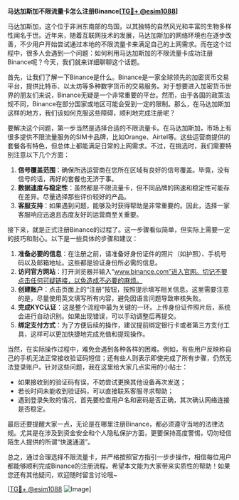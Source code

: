 **马达加斯加不限流量卡怎么注册Binance[[TG💪+ @esim1088](https://t.me/s/esim1088)]**

马达加斯加，这个位于非洲东南部的岛国，以其独特的自然风光和丰富的生物多样性闻名于世。近年来，随着互联网技术的发展，马达加斯加的网络环境也在逐步改善，不少用户开始尝试通过本地的不限流量卡来满足自己的上网需求。而在这个过程中，很多人会遇到一个问题：如何利用马达加斯加的不限流量卡成功注册Binance呢？今天，我们就来详细聊聊这个话题。

首先，让我们了解一下Binance是什么。Binance是一家全球领先的加密货币交易平台，提供比特币、以太坊等多种数字货币的交易服务。对于想要进入加密货币世界的朋友们来说，Binance无疑是一个非常重要的平台。然而，由于各国的政策法规不同，Binance在部分国家或地区可能会受到一定的限制。那么，在马达加斯加这样的地方，我们该如何克服这些障碍，顺利地完成注册呢？

要解决这个问题，第一步当然是选择合适的不限流量卡。在马达加斯加，市场上有很多提供不限流量服务的SIM卡品牌，比如Orange、Airtel等。这些运营商提供的套餐各有特色，但总体上都能满足日常的上网需求。不过，在挑选时，我们需要特别注意以下几个方面：

1. **信号覆盖范围**：确保所选运营商在您所在区域有良好的信号覆盖。毕竟，没有信号的话，再好的套餐也无济于事。
2. **数据速度与稳定性**：虽然都是不限流量卡，但不同品牌的网速和稳定性可能存在差异。尽量选择那些评价较好的产品。
3. **客服支持**：如果遇到问题，能够及时获得帮助是非常重要的。因此，选择一家客服响应迅速且态度友好的运营商至关重要。

接下来，就是正式注册Binance的过程了。这一步骤看似简单，但实际上需要一定的技巧和耐心。以下是一些具体的步骤和建议：

1. **准备必要的信息**：在注册之前，请准备好身份证件的照片（如护照）、手机号码以及邮箱地址。这些都是验证身份所必需的信息。
2. **访问官方网站**：打开浏览器并输入“www.binance.com”进入官网。切记不要点击任何可疑链接，以免造成不必要的麻烦。
3. **创建账户**：点击页面上的“注册”按钮，按照提示填写相关信息。这里需要注意的是，尽量使用英文填写所有内容，避免因语言问题导致审核失败。
4. **完成KYC认证**：这是整个流程中最为关键的一环。上传身份证件照片后，系统会进行自动识别。如果出现错误，可以手动调整后再提交。
5. **绑定支付方式**：为了方便后续的操作，建议提前绑定银行卡或者第三方支付工具，这样可以更加快捷地完成充值和提现操作。

当然，在实际操作过程中，难免会遇到各种各样的困难。例如，有些用户反映称自己的手机无法正常接收验证码短信；还有些人则表示即使完成了所有步骤，仍然无法登录账户。针对这些问题，我在这里给大家几点实用的小贴士：

- 如果接收到的验证码有误，不妨尝试更换其他设备再次发送；
- 若长时间未能收到验证码，可以直接联系客服寻求帮助；
- 遇到登录失败的情况，首先要检查用户名和密码是否正确，其次确认网络连接是否稳定。

最后还要提醒大家一点，无论是在哪里注册Binance，都必须遵守当地的法律法规。尤其是在涉及到资金安全和个人隐私保护方面，更要保持高度警惕，切勿轻信陌生人提供的所谓“快速通道”。

总之，通过合理选择不限流量卡，并严格按照官方指引一步步操作，相信每位用户都能够顺利完成Binance的注册流程。希望本文能为大家带来实质性的帮助！如果您还有其他疑问，欢迎随时留言讨论哦~

[[TG💪+ @esim1088](https://t.me/s/esim1088) ![Image](https://i.postimg.cc/4NQfJmqS/Snipaste-2025-05-13-00-14-12.png)]